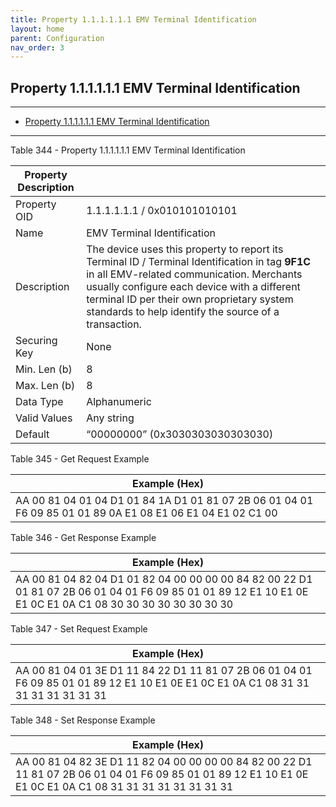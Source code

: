 ```yaml
---
title: Property 1.1.1.1.1.1 EMV Terminal Identification
layout: home
parent: Configuration
nav_order: 3
---
```


## Property 1.1.1.1.1.1 EMV Terminal Identification

---

- [Property 1.1.1.1.1.1 EMV Terminal Identification](#property-111111-emv-terminal-identification)

---


Table 344 - Property 1.1.1.1.1.1 EMV Terminal Identification

| Property Description |  |
|----|----|
| Property OID | 1.1.1.1.1.1 / 0x010101010101 |
| Name | EMV Terminal Identification |
| Description | The device uses this property to report its Terminal ID / Terminal Identification in tag **9F1C** in all EMV-related communication. Merchants usually configure each device with a different terminal ID per their own proprietary system standards to help identify the source of a transaction. |
| Securing Key | None |
| Min. Len (b) | 8 |
| Max. Len (b) | 8 |
| Data Type | Alphanumeric |
| Valid Values | Any string |
| Default | “00000000” (0x3030303030303030) |

Table 345 - Get Request Example

| Example (Hex) |
|----|
| AA 00 81 04 01 04 D1 01 84 1A D1 01 81 07 2B 06 01 04 01 F6 09 85 01 01 89 0A E1 08 E1 06 E1 04 E1 02 C1 00 |

Table 346 - Get Response Example

| Example (Hex) |
|----|
| AA 00 81 04 82 04 D1 01 82 04 00 00 00 00 84 82 00 22 D1 01 81 07 2B 06 01 04 01 F6 09 85 01 01 89 12 E1 10 E1 0E E1 0C E1 0A C1 08 30 30 30 30 30 30 30 30 |

Table 347 - Set Request Example

| Example (Hex) |
|----|
| AA 00 81 04 01 3E D1 11 84 22 D1 11 81 07 2B 06 01 04 01 F6 09 85 01 01 89 12 E1 10 E1 0E E1 0C E1 0A C1 08 31 31 31 31 31 31 31 31 |

Table 348 - Set Response Example

| Example (Hex) |
|----|
| AA 00 81 04 82 3E D1 11 82 04 00 00 00 00 84 82 00 22 D1 11 81 07 2B 06 01 04 01 F6 09 85 01 01 89 12 E1 10 E1 0E E1 0C E1 0A C1 08 31 31 31 31 31 31 31 31 |

##